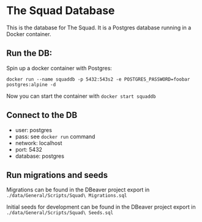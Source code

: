# The Squad Database

This is the database for The Squad. It is a Postgres database running in a Docker container.


## Run the DB:

Spin up a docker container with Postgres:

```
docker run --name squaddb -p 5432:543s2 -e POSTGRES_PASSWORD=foobar postgres:alpine -d
```

Now you can start the container with `docker start squaddb`

## Connect to the DB

* user: postgres
* pass: see `docker run` command
* network: localhost
* port: 5432
* database: postgres

## Run migrations and seeds

Migrations can be found in the DBeaver project export in `./data/General/Scripts/Squad\ Migrations.sql`

Initial seeds for development can be found in the DBeaver project export in `./data/General/Scripts/Squad\ Seeds.sql`
